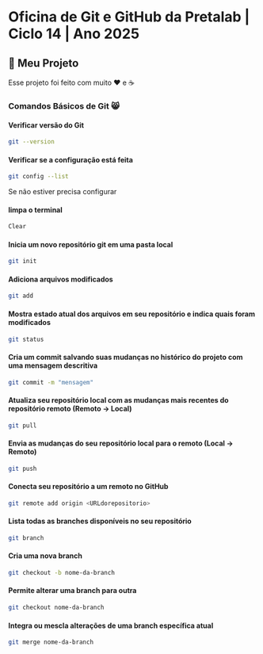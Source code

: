 # Oficina de Git e GitHub da Pretalab | Ciclo 14 | Ano 2025

## 🚀 Meu Projeto
Esse projeto foi feito com muito ❤️ e ☕

### Comandos Básicos de Git 😸

#### Verificar versão do Git

```bash
git --version
```
#### Verificar se a configuração está feita
```bash
git config --list
```
Se não estiver precisa configurar

#### limpa o terminal
```bash
Clear
```
#### Inicia um novo repositório git em uma pasta local
```bash
git init
```   
#### Adiciona arquivos modificados
```bash
git add
``` 
#### Mostra estado atual dos arquivos em seu repositório e indica quais foram modificados
```bash
git status
``` 
#### Cria um commit salvando suas mudanças no histórico do projeto com uma mensagem descritiva
```bash
git commit -m "mensagem"
``` 
#### Atualiza seu repositório local com as mudanças mais recentes do repositório remoto (Remoto -> Local)
```bash
git pull
``` 
#### Envia as mudanças do seu repositório local para o remoto (Local -> Remoto)
```bash
git push
``` 
#### Conecta seu repositório a um remoto no GitHub
```bash
git remote add origin <URLdorepositorio>
``` 
#### Lista todas as branches disponíveis no seu repositório
```bash
git branch
``` 
#### Cria uma nova branch
```bash
git checkout -b nome-da-branch
``` 
#### Permite alterar uma branch para outra
```bash
git checkout nome-da-branch
``` 
#### Integra ou mescla alterações de uma branch específica atual
```bash
git merge nome-da-branch
``` 